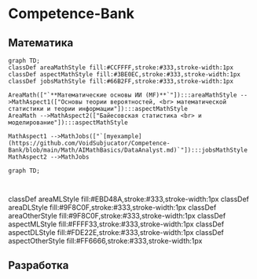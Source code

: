 # Competence-Bank
## Математика
```mermaid
graph TD;
classDef areaMathStyle fill:#CCFFFF,stroke:#333,stroke-width:1px
classDef aspectMathStyle fill:#3BE0EC,stroke:#333,stroke-width:1px
classDef jobsMathStyle fill:#66B2FF,stroke:#333,stroke-width:1px

AreaMath(["`**Математические основы ИИ (MF)**`"]):::areaMathStyle -->MathAspect1(["Основы теории вероятностей, <br> математической статистики и теории информации"]):::aspectMathStyle
AreaMath -->MathAspect2(["Байесовская статистика <br> и моделирование"]):::aspectMathStyle

MathAspect1 -->MathJobs(["`[myexample](https://github.com/VoidSubjucator/Competence-Bank/blob/main/Math/AIMathBasics/DataAnalyst.md)`"]):::jobsMathStyle
MathAspect2 -->MathJobs
```
```mermaid
graph TD;



```
classDef areaMLStyle fill:#EBD48A,stroke:#333,stroke-width:1px
classDef areaDLStyle fill:#9F8C0F,stroke:#333,stroke-width:1px
classDef areaOtherStyle fill:#9F8C0F,stroke:#333,stroke-width:1px
classDef aspectMLStyle fill:#FFFF33,stroke:#333,stroke-width:1px
classDef aspectDLStyle fill:#FDE22E,stroke:#333,stroke-width:1px
classDef aspectOtherStyle fill:#FF6666,stroke:#333,stroke-width:1px
## Разработка

